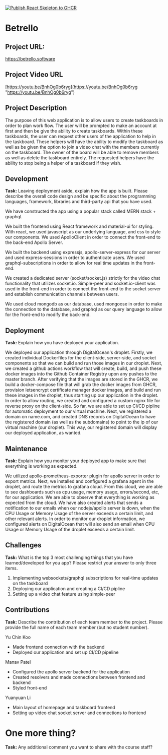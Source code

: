 [![Publish React Skeleton to GHCR](https://github.com/UTSCC09/project-arceus/actions/workflows/build.yaml/badge.svg)](https://github.com/UTSCC09/project-arceus/actions/workflows/build.yaml)

# Betrello

## Project URL:

https://betrello.software

## Project Video URL

[https://youtu.be/BnhOg0b6ryg](https://youtu.be/BnhOg0b6ryg "https://youtu.be/BnhOg0b6ryg")

## Project Description

The purpose of this web application is to allow users to create taskboards in order to plan work flow. The user will be prompted to make an account at first and then be give the ability to create taskboards. Within these taskboards, the user can request other users of the application to help in the taskboard. These helpers will have the ability to modify the taskboard as well as be given the option to join a video chat with the members currently on the taskboard. The owner of the board will be able to remove members as well as delete the taskboard entirely. The requested helpers have the ability to stop being a helper of a taskboard if they wish.

## Development

**Task:** Leaving deployment aside, explain how the app is built. Please describe the overall code design and be specific about the programming languages, framework, libraries and third-party api that you have used.

We have constructed the app using a popular stack called MERN stack + graphql.

We built the frontend using React framework and material-ui for styling. With react, we used javascript as our underlying language, and css to style our components. We used ApolloClient in order to connect the front-end to the back-end Apollo Server.

We built the backend using expressjs, apollo-server-express for our server and used express-sessions in order to authenticate users. We used graphql-subscriptions in order to allow for real time updates in the front-end.

We created a dedicated server (socket/socket.js) strictly for the video chat functionality that utilizes socket.io. Simple-peer and socket.io-client was used in the front-end in order to connect the front-end to the socket server and establish communication channels between users.

We used cloud mongodb as our database, used mongoose in order to make the connection to the database, and graphql as our query language to allow for the front-end to modify the back-end.

## Deployment

**Task:** Explain how you have deployed your application.

We deployed our application through DigitalOcean's droplet. Firstly, we created individual Dockerfiles for the client-side, server-side, and socket components so that we can build and run those images in our droplet. Next, we created a github actions workflow that will create, build, and push these docker images into the Github Container Registry upon any pushes to the master branch. After verifying that the images are stored in the GHCR, we build a docker-compose file that will grab the docker images from GHCR, provision letsencrypt certificate manager docker images, and build and run these images in the droplet, thus starting up our application in the droplet. In order to allow routing, we created and configured a custom nginx file for reverse proxy on the client-side. So far, we are able to set up CI/CD pipline for automatic deployment to our virtual machine. Next, we registered a domain on name.com, and created DNS records on DigitalOcean to have the registered domain (as well as the subdomains) to point to the ip of our virtual machine (our droplet). This way, our registered domain will display our deployed application, as wanted.

## Maintenance

**Task:** Explain how you monitor your deployed app to make sure that everything is working as expected.

We utilized apollo-prometheus-exporter plugin for apollo server in order to export metrics. Next, we installed and configured a grafana agent in the droplet, and route the metrics to grafana cloud. From this cloud, we are able to see dashboards such as cpu usage, memory usage, errors/second, etc, for our application. We are able to observe that everything is working as expected from the cloud. We have also created alerts that sends a notification to our emails when our nodejs/apollo server is down, when the CPU Usage or Memory Usage of the server exceeds a certain limit, and other relevant alerts. In order to monitor our droplet information, we configured alerts on DigitalOcean that will also send an email when CPU Usage or Memory Usage of the droplet exceeds a certain limit.

## Challenges

**Task:** What is the top 3 most challenging things that you have learned/developed for you app? Please restrict your answer to only three items.

1. Implementing websockets/graphql subscriptions for real-time updates on the taskboard
2. Deploying our application and creating a CI/CD pipline
3. Setting up a video chat feature using simple-peer

## Contributions

**Task:** Describe the contribution of each team member to the project. Please provide the full name of each team member (but no student number).

Yu Chin Koo

- Made frontend connection with the backend
- Deployed our application and set up CI/CD pipeline

Manav Patel

- Configured the apollo server backend for the application
- Created resolvers and made connections between frontend and backend
- Styled front-end

Yuanyuan Li

- Main layout of homepage and taskboard frontend
- Setting up video chat socket server and connections to frontend

# One more thing?

**Task:** Any additional comment you want to share with the course staff?
